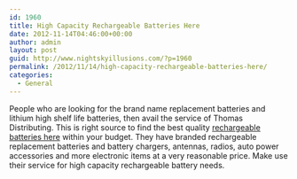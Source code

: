 ```yaml
---
id: 1960
title: High Capacity Rechargeable Batteries Here
date: 2012-11-14T04:46:00+00:00
author: admin
layout: post
guid: http://www.nightskyillusions.com/?p=1960
permalink: /2012/11/14/high-capacity-rechargeable-batteries-here/
categories:
  - General
---
```

People who are looking for the brand name replacement batteries and lithium high shelf life batteries, then avail the service of Thomas Distributing. This is right source to find the best quality [rechargeable batteries here](http://www.thomasdistributing.com/) within your budget. They have branded rechargeable replacement batteries and battery chargers, antennas, radios, auto power accessories and more electronic items at a very reasonable price. Make use their service for high capacity rechargeable battery needs.
